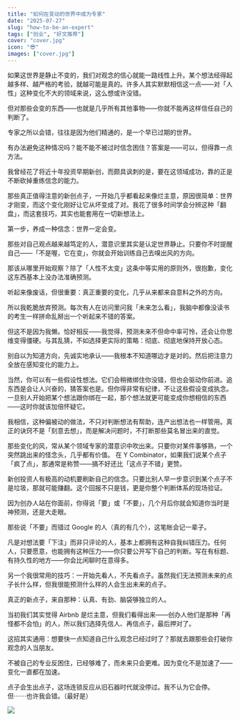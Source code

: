 ```yaml
---
title: "如何在变动的世界中成为专家"
date: "2025-07-27"
slug: "how-to-be-an-expert"
tags: ["创业", "好文推荐"]
cover: "cover.jpg"
icon: "😎"
images: ["cover.jpg"]
---
```

如果这世界是静止不变的，我们对观念的信心就能一路线性上升。某个想法经得起越多样、越严格的考验，就越可能是真的。许多人其实默默相信这一点——对「人性」这种变化不大的领域来说，这么想或许没错。



但对那些会变的东西——也就是几乎所有其他事物——你就不能再这样信任自己的判断了。



专家之所以会错，往往是因为他们精通的，是一个早已过期的世界。



有办法避免这种情况吗？能不能不被过时信念困住？答案是——可以，但得靠一点方法。



我曾经花了将近十年投资早期新创，而颇具讽刺的是，要在这领域成功，靠的正是不断砍掉重练信念的能力。



那些真正值得注意的新创点子，一开始几乎都看起来像烂主意，原因很简单：世界才刚变，而这个变化刚好让它从坏变成了对。我花了很多时间学会分辨这种「翻盘」，而这套技巧，其实也能套用在一切新想法上。



第一步，养成一种信念：世界一定会变。



那些对自己观点越来越笃定的人，潜意识里其实是认定世界静止。只要你不时提醒自己——「不是喔，它在变」，你就会开始训练自己去嗅出风的方向。



那该从哪里开始观察？除了「人性不太变」这条中等实用的原则外，很抱歉，变化这东西基本上没办法准确预测。



听起来像废话，但很重要：真正重要的变化，几乎从来都来自意料之外的方向。



所以我乾脆放弃预测。每次有人在访问里问我「未来怎么看」，我脑中都像没读书的考生一样拼命乱掰出一个听起来不错的答案。



但这不是因为我懒。恰好相反——我觉得，预测未来不但命中率可怜，还会让你思维变得僵硬。与其乱猜，不如选择更实际的策略：彻底、彻底地保持开放心态。



别自以为知道方向，先诚实地承认——我根本不知道哪边才是对的。然后把注意力全放在感知变化的能力上。



当然，你可以有一些假设性想法。它们会稍微绑住你没错，但也会驱动你前进。追东西是会让人兴奋的，猜答案也是。但你得非常有纪律，不让这些假设变成执念。
一旦别人开始把某个想法跟你绑在一起，那个想法就更可能变成你想相信的东西——这时你就该加倍怀疑它。



我相信，这种偏被动的做法，不只对判断想法有帮助，连产出想法也一样管用。真正的诀窍不是「刻意去想」，而是解决问题时，不打断那些莫名冒出来的直觉。



那些变化的风，常从某个领域专家的潜意识中吹出来。只要你对某件事够熟，一个突然跳出来的怪念头，几乎都有价值。
在 Y Combinator，如果我们说某个点子「疯了点」，那通常是称赞——搞不好还比「这点子不错」更赞。



新创投资人有极高的动机要刷新自己的信念。只要比别人早一步意识到某个点子不是垃圾，那就可能赚翻。这个回报不只是钱，更是你整个判断体系的现场验证。



因为创办人站在你面前，你得说「要」或「不要」，几个月后你就会知道你当时是神预测，还是大走眼。



那些说「不要」而错过 Google 的人（真的有几个），这笔帐会记一辈子。



凡是对想法要「下注」而非只评论的人，基本上都拥有这种自我纠错压力。任何人，只要愿意，也能拥有这种压力——你只要公开写下自己的判断。写在有标题、有持久性的地方——你会比闲聊时在意得多。



另一个我很常用的技巧：一开始先看人，不先看点子。虽然我们无法预测未来的点子长什么样，但我很能预测什么样的人会生出未来的点子。



真正的新点子，来自那种：认真、有劲、脑袋够独立的人。



当初我们其实觉得 Airbnb 是烂主意，但我们看得出来——创办人他们是那种「再怪都不会怕」的人，所以我们选择先信人、再信点子，最后押对了。



这招其实通用：想要快一点知道自己什么观念已经过时了？那就去跟那些会打破你观念的人当朋友。



不被自己的专业反困住，已经够难了，而未来只会更难。因为变化不是加速了——变化一直都在加速。



点子会生出点子，这场连锁反应从旧石器时代就没停过。我不认为它会停。
但⋯⋯也许我会错。（最好是）




![](https://prod-files-secure.s3.us-west-2.amazonaws.com/112d0858-5090-4d34-a606-b75eb8d65fd2/46476355-9cf3-4e99-9b7a-3531bc426380/1000202064.png?X-Amz-Algorithm=AWS4-HMAC-SHA256&X-Amz-Content-Sha256=UNSIGNED-PAYLOAD&X-Amz-Credential=ASIAZI2LB466WXNNBUX2%2F20250817%2Fus-west-2%2Fs3%2Faws4_request&X-Amz-Date=20250817T234542Z&X-Amz-Expires=3600&X-Amz-Security-Token=IQoJb3JpZ2luX2VjEFAaCXVzLXdlc3QtMiJIMEYCIQDvL9%2BbG8S1aDt7LZ%2F3Dv4GiRaHCR2ywSlxCgun7fntTAIhAP%2BBuRuF%2BpfdVRjLMCuhsfpbo8amnSWc4rvw4kDp69k2KogECJn%2F%2F%2F%2F%2F%2F%2F%2F%2F%2FwEQABoMNjM3NDIzMTgzODA1IgyWuNYfa10RXkKsc3Qq3AOcS2WG1OCUJPURSZ1KPHPH2gMUeZlFUwdYG4bAlrlRmh5JZ%2BAN9u5lieCLacbqlUHuTHRVn6WncVdAAQrAVRzZdaexoGIfuolExnBgOEBRq1u%2BaIgWmx9ua%2BNhty9FU%2BAHR4YlqPCSvnfWAWjQdUvMX1gxwcTvzd4sZV1n2OK8snxG498oI8JBUqueiE07b6gO3fFzsO7wb3cyPZZoCn4Ft3FC5RVWRtmb7npnlv1tB8SkA4VM8bTL6eF%2BAlA4uoLYz6yQqQAMnlyGy%2BLwo57fWfTMXdX72DZMczlsClKcmlT5qBnJPsgiCsbCR4Ux6lcoDgFB7qdk5mzEKPu4eV%2FyT5M%2Bn6Rv9W6gpS6DR8s4GGByT7fDizzaqeno6SG9tmuxKt9acFNrfM%2F3psUFUAalQCpnT8KMVNdwk1VWiiSKi1mvcWjLPyhrvveBgJibW4MlH%2BsWLQTZqf5e5CTeKYPN9XxZnedzYatI9zjaA8jIPMiW%2FSAN28cRsrtvdB2fylAUW5Xa8eeTCN7MZBiSs1NIrdoHcZ7U%2FKHeU97HNbJA3mmVo8CyowWETCYcqbOTGa2tbCLrDy0lKul%2FaTx9AaKHzrPLqDODqXNyDv6EPox2INn7nZoC1890w1zYMjCG0YnFBjqkAUhAfz0tt2uLDeq6qQdbHZtO9hKVHZ5MYpOcM%2BG4CFUYQFITaLrXYNRyDTinZNBsSAxnLCdt5jISRWsh1gXrYQsk2OX7C%2BwppZwJw6%2BcYvgwPg6N1k78yUPAaqxXFJqN0pOEt3DI6opjzr%2B%2FlYDxKFovAiqk8S6aU9hNrjmSg5WWUsTAEURO31DUIOnj2%2BFRQskPj0Xu4AYjcTQp5%2Fr%2Fh5XMwIb5&X-Amz-Signature=e2e2ab8742142dcf586e448a3b399d8aeea9782236eb3274a471a0369924640e&X-Amz-SignedHeaders=host&x-amz-checksum-mode=ENABLED&x-id=GetObject)

